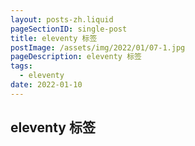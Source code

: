 ```yaml
---
layout: posts-zh.liquid
pageSectionID: single-post
title: eleventy 标签
postImage: /assets/img/2022/01/07-1.jpg
pageDescription: eleventy 标签
tags: 
  - eleventy
date: 2022-01-10
---
```


## eleventy 标签